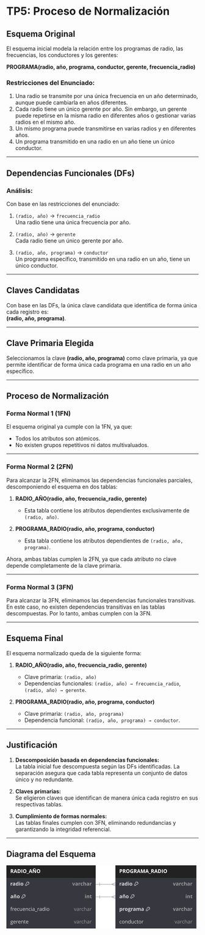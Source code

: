 # TP5: Proceso de Normalización

## Esquema Original

El esquema inicial modela la relación entre los programas de radio, las frecuencias, los conductores y los gerentes:

**PROGRAMA(radio, año, programa, conductor, gerente, frecuencia_radio)**

### Restricciones del Enunciado:

1. Una radio se transmite por una única frecuencia en un año determinado, aunque puede cambiarla en años diferentes.
2. Cada radio tiene un único gerente por año. Sin embargo, un gerente puede repetirse en la misma radio en diferentes años o gestionar varias radios en el mismo año.
3. Un mismo programa puede transmitirse en varias radios y en diferentes años.
4. Un programa transmitido en una radio en un año tiene un único conductor.

---

## Dependencias Funcionales (DFs)

### Análisis:
Con base en las restricciones del enunciado:

1. `(radio, año)` → `frecuencia_radio`  
   Una radio tiene una única frecuencia por año.

2. `(radio, año)` → `gerente`  
   Cada radio tiene un único gerente por año.

3. `(radio, año, programa)` → `conductor`  
   Un programa específico, transmitido en una radio en un año, tiene un único conductor.

---

## Claves Candidatas

Con base en las DFs, la única clave candidata que identifica de forma única cada registro es:  
**(radio, año, programa)**.

---

## Clave Primaria Elegida

Seleccionamos la clave **(radio, año, programa)** como clave primaria, ya que permite identificar de forma única cada programa en una radio en un año específico.

---

## Proceso de Normalización

### Forma Normal 1 (1FN)

El esquema original ya cumple con la 1FN, ya que:
- Todos los atributos son atómicos.
- No existen grupos repetitivos ni datos multivaluados.

---

### Forma Normal 2 (2FN)

Para alcanzar la 2FN, eliminamos las dependencias funcionales parciales, descomponiendo el esquema en dos tablas:

1. **RADIO_AÑO(radio, año, frecuencia_radio, gerente)**  
   - Esta tabla contiene los atributos dependientes exclusivamente de `(radio, año)`.

2. **PROGRAMA_RADIO(radio, año, programa, conductor)**  
   - Esta tabla contiene los atributos dependientes de `(radio, año, programa)`.

Ahora, ambas tablas cumplen la 2FN, ya que cada atributo no clave depende completamente de la clave primaria.

---

### Forma Normal 3 (3FN)

Para alcanzar la 3FN, eliminamos las dependencias funcionales transitivas. En este caso, no existen dependencias transitivas en las tablas descompuestas. Por lo tanto, ambas cumplen con la 3FN.

---

## Esquema Final

El esquema normalizado queda de la siguiente forma:

1. **RADIO_AÑO(radio, año, frecuencia_radio, gerente)**  
   - Clave primaria: `(radio, año)`  
   - Dependencias funcionales: `(radio, año) → frecuencia_radio`, `(radio, año) → gerente`.

2. **PROGRAMA_RADIO(radio, año, programa, conductor)**  
   - Clave primaria: `(radio, año, programa)`  
   - Dependencia funcional: `(radio, año, programa) → conductor`.

---

## Justificación

1. **Descomposición basada en dependencias funcionales:**  
   La tabla inicial fue descompuesta según las DFs identificadas. La separación asegura que cada tabla representa un conjunto de datos único y no redundante.

2. **Claves primarias:**  
   Se eligieron claves que identifican de manera única cada registro en sus respectivas tablas.

3. **Cumplimiento de formas normales:**  
   Las tablas finales cumplen con 3FN, eliminando redundancias y garantizando la integridad referencial.

---

## Diagrama del Esquema

![Esquema de Tablas](./ejer_3.svg)
